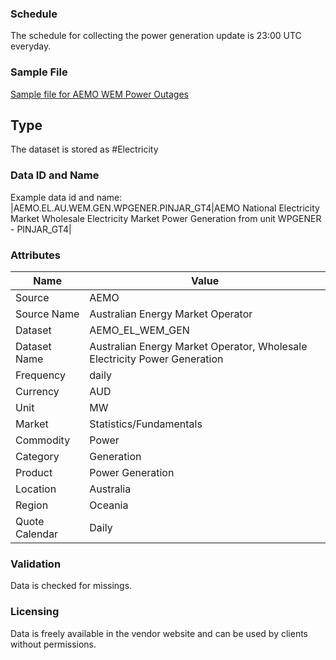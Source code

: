 ### Schedule

The schedule for collecting the power generation update is 23:00 UTC everyday.

### Sample File

[Sample file for AEMO WEM Power Outages](pathname:///file-samples/AEMO_WEM_outages-Oct2022.csv)

## Type

The dataset is stored as #Electricity

### Data ID and Name

Example data id and name:
|AEMO.EL.AU.WEM.GEN.WPGENER.PINJAR_GT4|AEMO National Electricity Market Wholesale Electricity Market Power Generation from unit WPGENER - PINJAR_GT4|

### Attributes

|Name|Value|
|-|-|
|Source|AEMO|
|Source Name|Australian Energy Market Operator|
|Dataset|AEMO_EL_WEM_GEN|
|Dataset Name|Australian Energy Market Operator, Wholesale Electricity Power Generation|
|Frequency|daily|
|Currency|AUD|
|Unit|MW|
|Market|Statistics/Fundamentals|
|Commodity|Power|
|Category|Generation|
|Product|Power Generation|
|Location|Australia|
|Region|Oceania|
|Quote Calendar|Daily|


### Validation

Data is checked for missings. 

### Licensing

Data is freely available in the vendor website and can be used by clients without permissions.
